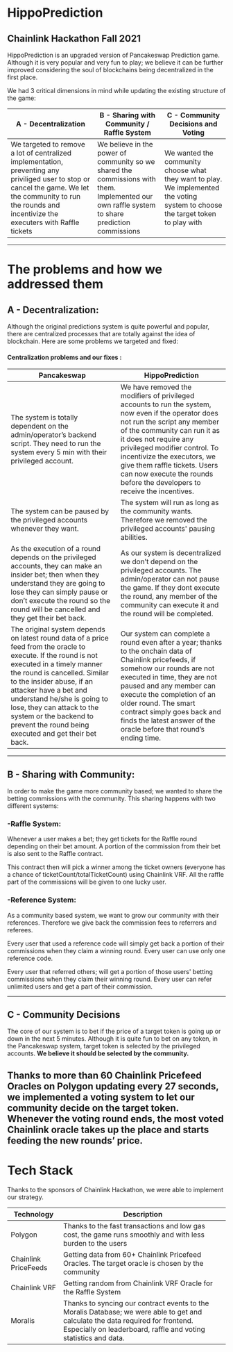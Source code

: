 # HippoPrediction
## Chainlink Hackathon Fall 2021

HippoPrediction is an upgraded version of Pancakeswap Prediction game. Although it is very popular and very fun to play; we believe it can be further improved considering the soul of blockchains being decentralized in the first place.

We had 3 critical dimensions in mind while updating the existing structure of the game:

| A - Decentralization | B - Sharing with Community / Raffle System | C - Community Decisions and Voting |
| ------ | ------ | ------ |
|We targeted to remove a lot of centralized implementation, preventing any priviliged user to stop or cancel the game. We let the community to run the rounds and incentivize the executers with Raffle tickets | We believe in the power of community so we shared the commissions with them. Implemented our own raffle system to share prediction commissions | We wanted the community choose what they want to play. We implemented the voting system to choose the target token to play with |

---
# The problems and how we addressed them


## A - Decentralization:

Although the original predictions system is quite powerful and popular, there are centralized processes that are totally against the idea of blockchain.  Here are some problems we targeted and fixed:

#### Centralization problems and our fixes :
| Pancakeswap | HippoPrediction | 
| ------ | ------ |
|The system is totally dependent on the admin/operator’s backend script. They need to run the system every 5 min with their privileged account. | We have removed the modifiers of privileged accounts to run the system, now even if the operator does not run the script any member of the community can run it as it does not require any privileged modifier control. To incentivize the executors, we give them raffle tickets. Users can now execute the rounds before the developers to receive the incentives. |
|The system can be paused by the privileged accounts whenever they want. | The system will run as long as the community wants. Therefore we removed the privileged accounts' pausing abilities. |
|As the execution of a round depends on the privileged accounts, they can make an insider bet; then when they understand they are going to lose they can simply pause or don’t execute the round so the round will be cancelled and they get their bet back. | As our system is decentralized we don’t depend on the privileged accounts. The admin/operator can not pause the game. If they dont execute the round, any member of the community can execute it and the round will be completed. |
|The original system depends on latest round data of a price feed from the oracle to execute. If the round is not executed in a timely manner the round is cancelled. Similar to the insider abuse, if an attacker have a bet and understand he/she is going to lose, they can attack to the system or the backend to prevent the round being executed and get their bet back. | Our system can complete a round even after a year; thanks to the onchain data of Chainlink pricefeeds, if somehow our rounds are not executed in time, they are not paused and any member can execute the completion of an older round. The smart contract simply goes back and finds the latest answer of the oracle before that round’s ending time. |

---
## B - Sharing with Community:

In order to make the game more community based; we wanted to share the betting commissions with the community. This sharing happens with two different systems:

### -Raffle System:
Whenever a user makes a bet; they get tickets for the Raffle round depending on their bet amount. A portion of the commission from their bet is also sent to the Raffle contract.

This contract then will pick a winner among the ticket owners (everyone has a chance of ticketCount/totalTicketCount) using Chainlink VRF. All the raffle part of the commissions will be given to one lucky user.

### -Reference System:
As a community based system, we want to grow our community with their references. Therefore we give back the commission fees to referrers and referees.

Every user that used a reference code will simply get back a portion of their commissions when they claim a winning round. Every user can use only one reference code.

Every user that referred others; will get a portion of those users' betting commissions when they claim their winning round. Every user can refer unlimited users and get a part of their commission.

---
## C - Community Decisions

The core of our system is to bet if the price of a target token is going up or down in the next 5 minutes. Although it is quite fun to bet on any token, in the Pancakeswap system, target token is selected by the privileged accounts. **We believe it should be selected by the community.**

Thanks to more than 60 Chainlink Pricefeed Oracles on Polygon updating every 27 seconds, we implemented a voting system to let our community decide on the target token. Whenever the voting round ends, the most voted Chainlink oracle takes up the place and starts feeding the new rounds’ price.
---

# Tech Stack

Thanks to the sponsors of Chainlink Hackathon, we were able to implement our strategy.

| Technology | Description |
| ------ | ------ |
| Polygon | Thanks to the fast transactions and low gas cost, the game runs smoothly and with less burden to the users |
| Chainlink PriceFeeds | Getting data from 60+ Chainlink Pricefeed Oracles. The target oracle is chosen by the community |
| Chainlink VRF | Getting random from Chainlink VRF Oracle for the Raffle System |
| Moralis | Thanks to syncing our contract events to the Moralis Database; we were able to get and calculate the data required for frontend. Especially on leaderboard, raffle and voting statistics and data. | 